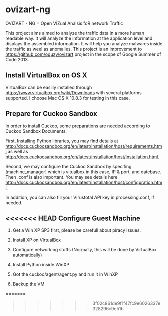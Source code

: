 ovizart-ng
==========

OVIZART - NG = Open VİZual Analsis foR network Traffic

This project aims aimed to analyze the traffic data in a more human readable way. 
It will analyze the information at the application level and displays the assembled information. 
It will help you analyze malwares inside the traffic as weel as anomalies. This project is an improvement to https://github.com/oguzy/ovizart project
in the scope of Google Summer of Code 2013.

Install VirtualBox on OS X
---------
VirtualBox can be easilly installed through https://www.virtualbox.org/wiki/Downloads with several platforms supported.
I choose Mac OS X 10.8.3 for testing in this case.

Prepare for Cuckoo Sandbox
----------
In order to install Cuckoo, some preparations are needed according to Cuckoo Sandbox Documents. 

First, Installing Python libraries, you may find details at http://docs.cuckoosandbox.org/en/latest/installation/host/requirements.html
as well as http://docs.cuckoosandbox.org/en/latest/installation/host/installation.html.

Second, we may configure the Cuckoo Sandbox by specifing [machine_manager] which is vitualbox in this case, IP & port, and datebase.
Then <machinemanager>.conf is also important. You may see details here http://docs.cuckoosandbox.org/en/latest/installation/host/configuration.html.

In addition, you can also fill your Virustotal API key in processing.conf, if needed.


<<<<<<< HEAD
Configure Guest Machine
---------

1. Get a Win XP SP3 first, please be carefull about piracy issues.

2. Install XP on VirtualBox

3. Configure networking stuffs (Normally, this will be done by VirtualBox automatically)

4. Install Python inside WinXP

5. Got the cuckoo/agent/agent.py and run it in WinXP

6. Backup the VM

=======
>>>>>>> 3f02c861de9f1f47fc9e6026337e328296c9e51b

